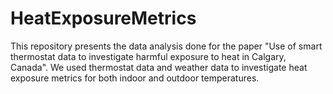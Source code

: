 # HeatExposureMetrics
This repository presents the data analysis done for the paper "Use of smart thermostat data to investigate harmful exposure to heat  in Calgary, Canada". We used thermostat data and weather data to investigate heat exposure metrics for both indoor and outdoor temperatures.

